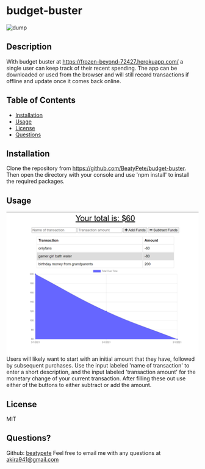 # budget-buster
![dump](https://img.shields.io/badge/License-MIT-green)

## Description 

With budget buster at https://frozen-beyond-72427.herokuapp.com/ a single user can keep track of their recent spending. The app can be downloaded or used from the browser and will still record transactions if offline and update once it comes back online. 

## Table of Contents


* [Installation](#installation)
* [Usage](#usage)
* [License](#license)
* [Questions](#questions)


## Installation

Clone the repository from https://github.com/BeatyPete/budget-buster. Then open the directory with your console and use 'npm install' to install the required packages.

## Usage 

![mockup](./mockup.png)
Users will likely want to start with an initial amount that they have, followed by subsequent purchases. Use the input labeled 'name of transaction' to enter a short description, and the input labeled 'transaction amount' for the monetary change of your current transaction. After filling these out use either of the buttons to either subtract or add the amount.  

## License

MIT

## Questions?
Github: [beatypete](https://github.com/beatypete)
Feel free to email me with any questions at akira941@gmail.com
    